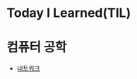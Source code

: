 # Today I Learned(TIL)

# 컴퓨터 공학
* [네트워크](https://github.com/cheese10yun/TIL/blob/master/network/OSI-7%EA%B3%84%EC%B8%B5.md)
